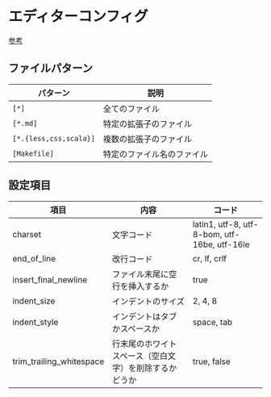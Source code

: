 # エディターコンフィグ

[参考](https://editorconfig.org/)

## ファイルパターン

| パターン | 説明 |
| --- | --- |
| `[*]` |全てのファイル |
| `[*.md]` | 特定の拡張子のファイル |
| `[*.{less,css,scala}]` |複数の拡張子のファイル |
| `[Makefile] `| 特定のファイル名のファイル |

## 設定項目
| 項目 | 内容 | コード |
| --- | --- | --- |
| charset | 文字コード | latin1, utf-8, utf-8-bom, utf-16be, utf-16le |
| end_of_line | 改行コード | cr, lf, crlf |
| insert_final_newline | ファイル末尾に空行を挿入するか | true |
| indent_size | インデントのサイズ | 2, 4, 8 |
| indent_style | インデントはタブかスペースか | space, tab |
| trim_trailing_whitespace | 行末尾のホワイトスペース（空白文字）を削除するかどうか | true, false |
